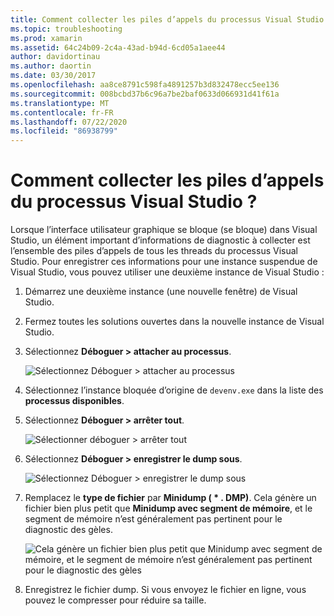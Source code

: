 ```yaml
---
title: Comment collecter les piles d’appels du processus Visual Studio ?
ms.topic: troubleshooting
ms.prod: xamarin
ms.assetid: 64c24b09-2c4a-43ad-b94d-6cd05a1aee44
author: davidortinau
ms.author: daortin
ms.date: 03/30/2017
ms.openlocfilehash: aa8ce8791c598fa4891257b3d832478ecc5ee136
ms.sourcegitcommit: 008bcbd37b6c96a7be2baf0633d066931d41f61a
ms.translationtype: MT
ms.contentlocale: fr-FR
ms.lasthandoff: 07/22/2020
ms.locfileid: "86938799"
---
```

# <a name="how-do-i-collect-the-current-call-stacks-of-the-visual-studio-process"></a>Comment collecter les piles d’appels du processus Visual Studio ?

Lorsque l’interface utilisateur graphique se bloque (se bloque) dans Visual Studio, un élément important d’informations de diagnostic à collecter est l’ensemble des piles d’appels de tous les threads du processus Visual Studio. Pour enregistrer ces informations pour une instance suspendue de Visual Studio, vous pouvez utiliser une deuxième instance de Visual Studio :

1. Démarrez une deuxième instance (une nouvelle fenêtre) de Visual Studio.

2. Fermez toutes les solutions ouvertes dans la nouvelle instance de Visual Studio.

3. Sélectionnez **Déboguer > attacher au processus**.

   ![Sélectionnez Déboguer > attacher au processus](vs-callstack-images/image1.png)

4. Sélectionnez l’instance bloquée d’origine de `devenv.exe` dans la liste des **processus disponibles**.

5. Sélectionnez **Déboguer > arrêter tout**.

   ![Sélectionner déboguer > arrêter tout](vs-callstack-images/image2.png)

6. Sélectionnez **Déboguer > enregistrer le dump sous**.

   ![Sélectionnez Déboguer > enregistrer le dump sous](vs-callstack-images/image3.png)

7. Remplacez le **type de fichier** par **Minidump ( \* . DMP)**. Cela génère un fichier bien plus petit que **Minidump avec segment de mémoire**, et le segment de mémoire n’est généralement pas pertinent pour le diagnostic des gèles.

   ![Cela génère un fichier bien plus petit que Minidump avec segment de mémoire, et le segment de mémoire n’est généralement pas pertinent pour le diagnostic des gèles](vs-callstack-images/image4.png)

8. Enregistrez le fichier dump. Si vous envoyez le fichier en ligne, vous pouvez le compresser pour réduire sa taille.
